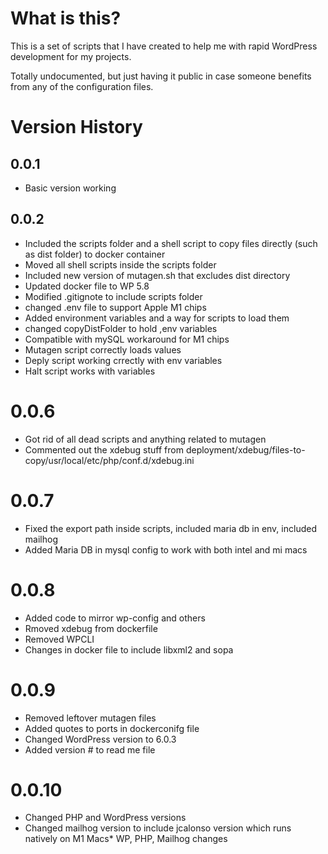 # What is this?

This is a set of scripts that I have created to help me with rapid WordPress
development for my projects.

Totally undocumented, but just having it public in case someone benefits from
any of the configuration files.

# Version History

## 0.0.1 

* Basic version working

## 0.0.2

* Included the scripts folder and a shell script to copy files directly (such as dist folder) to docker container
* Moved all shell scripts inside the scripts folder
* Included new version of mutagen.sh that excludes dist directory
* Updated docker file to WP 5.8
* Modified .gitignote to include scripts folder
* changed .env file to support Apple M1 chips
* Added environment variables and a way for scripts to load them 
* changed copyDistFolder to hold ,env variables
* Compatible with mySQL workaround for M1 chips
* Mutagen script correctly loads values
* Deply script working crrectly with env variables
* Halt script works with variables

# 0.0.6

* Got rid of all dead scripts and anything related to mutagen
* Commented out the xdebug stuff from deployment/xdebug/files-to-copy/usr/local/etc/php/conf.d/xdebug.ini

# 0.0.7

* Fixed the export path inside scripts, included maria db in env, included mailhog
* Added Maria DB in mysql config to work with both intel and mi macs

# 0.0.8

* Added code to mirror wp-config and others
* Rmoved xdebug from dockerfile
* Removed WPCLI
* Changes in docker file to include libxml2 and sopa

# 0.0.9

* Removed leftover mutagen files
* Added quotes to ports in dockerconifg file
* Changed WordPress version to 6.0.3
* Added version # to read me file

# 0.0.10

* Changed PHP and WordPress versions
* Changed mailhog version to include jcalonso version which runs natively on M1 Macs* WP, PHP, Mailhog changes
